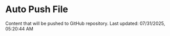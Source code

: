 # Auto Push File

Content that will be pushed to GitHub repository.
Last updated: 07/31/2025, 05:20:44 AM